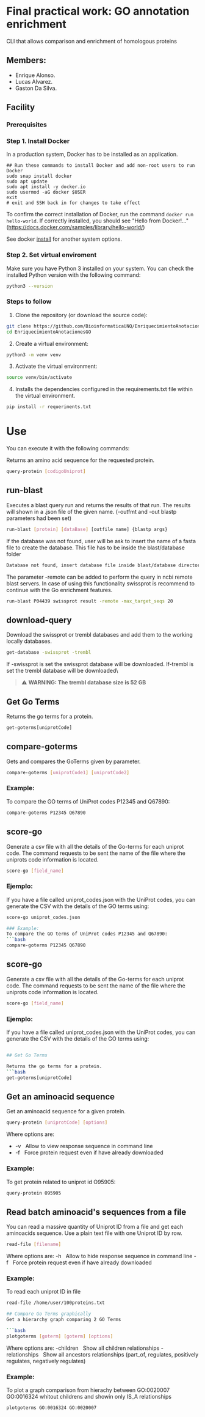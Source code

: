 # Final practical work: GO annotation enrichment
CLI that allows comparison and enrichment of homologous proteins

## Members:

* Enrique Alonso.
* Lucas Alvarez.
* Gaston Da Silva.

## Facility

### Prerequisites


### Step 1. Install Docker
In a production system, Docker has to be installed as an application.  

```
## Run these commands to install Docker and add non-root users to run Docker
sudo snap install docker
sudo apt update
sudo apt install -y docker.io
sudo usermod -aG docker $USER
exit
# exit and SSH back in for changes to take effect
```
To confirm the correct installation of Docker, run the command `docker run hello-world`. If correctly installed, you should see "Hello from Docker!..."(https://docs.docker.com/samples/library/hello-world/)  

See docker [install](https://docs.docker.com/engine/install/) for another system options.
  


### Step 2. Set virtual enviroment
Make sure you have Python 3 installed on your system. You can check the installed Python version with the following command:

```sh
python3 --version
```
### Steps to follow

1. Clone the repository (or download the source code):
```bash
git clone https://github.com/BioinformaticaUNQ/EnriquecimientoAnotacionesGO.git
cd EnriquecimientoAnotacionesGO
```

2. Create a virtual environment:
   
```bash
python3 -m venv venv  
```

3. Activate the virtual environment:
```bash
source venv/bin/activate
```

4. Installs the dependencies configured in the requirements.txt file within the virtual environment.

```bash
pip install -r requeriments.txt
```


# Use

You can execute it with the following commands:

Returns an amino acid sequence for the requested protein.
```bash
query-protein [codigoUniprot]
```


## run-blast

Executes a blast query run and returns the results of that run. The results will shown in a .json file of the given name.
(-outfmt and -out blastp parameters had been set)
```bash
run-blast [protein] [dataBase] [outfile name] {blastp args}
```

If the database was not found, user will be ask to insert the name of a fasta file to create the database.
This file has to be inside the blast/database folder

```bash
Database not found, insert database file inside blast/database directory: Database.fasta
```

The parameter -remote can be added to perform the query in ncbi remote blast servers. In case of using this functionality swissprot is recommend to continue with the Go enrichment features.
```bash
run-blast P04439 swissprot result -remote -max_target_seqs 20
```

## download-query
Download the swissprot or trembl databases and add them to the working locally databases.
```bash
get-database -swissprot -trembl
```
If -swissprot is set the swissprot database will be downloaded. If-trembl is set the trembl database will be downloaded\
 
> :warning: **WARNING: The trembl database size is 52 GB**
## Get Go Terms

Returns the go terms for a protein.
```bash
get-goterms[uniprotCode]
```



## compare-goterms
Gets and compares the GoTerms given by parameter.
```bash
compare-goterms [uniprotCode1] [uniprotCode2]
```

### Example:
To compare the GO terms of UniProt codes P12345 and Q67890:
```bash
compare-goterms P12345 Q67890
```

## score-go
Generate a csv file with all the details of the Go-terms for each uniprot code.
The command requests to be sent the name of the file where the uniprots code information is located.
```bash
score-go [field_name]
```

### Ejemplo:
If you have a file called uniprot_codes.json with the UniProt codes, you can generate the CSV with the details of the GO terms using:
```bash
score-go uniprot_codes.json

### Example:
To compare the GO terms of UniProt codes P12345 and Q67890:
```bash
compare-goterms P12345 Q67890
```

## score-go
Generate a csv file with all the details of the Go-terms for each uniprot code.
The command requests to be sent the name of the file where the uniprots code information is located.
```bash
score-go [field_name]
```

### Ejemplo:
If you have a file called uniprot_codes.json with the UniProt codes, you can generate the CSV with the details of the GO terms using:
```bash

## Get Go Terms

Returns the go terms for a protein.
```bash
get-goterms[uniprotCode]
```



## Get an aminoacid sequence
Get an aminoacid sequence for a given protein.
```bash
query-protein [uniprotCode] [options]
```

Where options are:
* -v&nbsp;&nbsp;&nbsp;Allow to view response sequence in command line
* -f&nbsp;&nbsp;&nbsp;Force protein request even if have already downloaded

### Example:
To get protein related to uniprot id O95905:
```bash
query-protein O95905
```

## Read batch aminoacid's sequences from a file
You can read a massive quantity of Uniprot ID from a file and get each aminoacids sequence.
Use a plain text file with one Uniprot ID by row.
```bash
read-file [filename]
```
Where options are:
-h&nbsp;&nbsp;&nbsp;Allow to hide response sequence in command line
-f&nbsp;&nbsp;&nbsp;Force protein request even if have already downloaded

### Example:
To read each uniprot ID in file 
```bash
read-file /home/user/100proteins.txt

## Compare Go Terms graphically
Get a hierarchy graph comparing 2 GO Terms

```bash
plotgoterms [goterm] [goterm] [options]
```
Where options are:
-children&nbsp;&nbsp;&nbsp;Show all children relationships
-relationships&nbsp;&nbsp;&nbsp;Show all ancestors relationships (part_of, regulates, positively regulates, negatively regulates)

### Example:
To plot a graph comparison from hierachy between GO:0020007 GO:0016324 whitout childrens and showin only IS_A relationships
```bash
plotgoterms GO:0016324 GO:0020007
